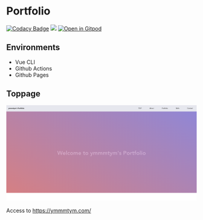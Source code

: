 # Portfolio

[![Codacy Badge](https://api.codacy.com/project/badge/Grade/ea54c319346d47c4910f4121810af9a3)](https://app.codacy.com/manual/ymmmtym/ymmmtym.github.io?utm_source=github.com&utm_medium=referral&utm_content=ymmmtym/ymmmtym.github.io&utm_campaign=Badge_Grade_Settings) ![](https://github.com/ymmmtym/ymmmtym.github.io/workflows/github%20pages/badge.svg) [![Open in Gitpod](https://gitpod.io/button/open-in-gitpod.svg)](https://gitpod.io/#https://github.com/ymmmtym/ymmmtym.github.io)

## Environments

- Vue CLI
- Github Actions
- Github Pages

## Toppage
![portfolio-eyecatch](./app/src/assets/portfolio.png)

Access to https://ymmmtym.com/